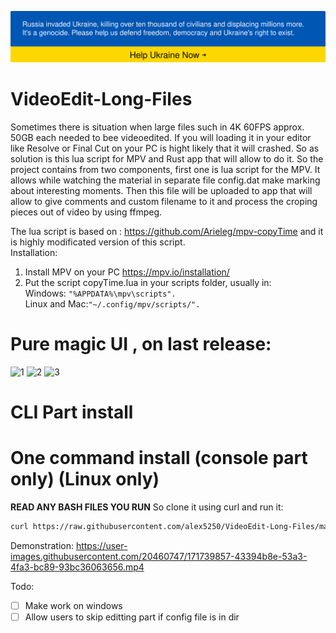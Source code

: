 [![Stand With Ukraine](https://raw.githubusercontent.com/vshymanskyy/StandWithUkraine/main/banner2-direct.svg)](https://stand-with-ukraine.pp.ua)
# VideoEdit-Long-Files
Sometimes there is situation when large files such in 4K 60FPS approx. 50GB each needed to bee videoedited. If you will loading it in your editor like Resolve or Final Cut on your PC is hight likely that it will crashed. So as solution is this lua script for MPV and Rust app that will allow to do it. So the project contains from two components, first one is lua script for the MPV. It allows while watching the material in separate file config.dat make marking about interesting moments. Then this file will be uploaded to app that will allow to give comments and custom filename to it and process the croping pieces out of video by using ffmpeg.  


The lua script is based on : https://github.com/Arieleg/mpv-copyTime and it is highly modificated version of this script.  
Installation:  
1. Install MPV on your PC https://mpv.io/installation/  
2.  Put the script copyTime.lua in your scripts folder, usually in:   
     Windows: `"%APPDATA%\mpv\scripts".`  
     Linux and Mac:` "~/.config/mpv/scripts/".  `



# Pure magic UI , on last release:
![1](https://user-images.githubusercontent.com/20460747/175174928-2f8b0540-bd6b-4157-bddf-e6c05fe55acf.png)
![2](https://user-images.githubusercontent.com/20460747/175174938-1c2ace37-f00d-4bbd-920a-73a191d42e68.png)
![3](https://user-images.githubusercontent.com/20460747/175174943-882d1f01-2b48-4f4b-bd5e-98f88be5fff0.png)



# CLI Part install
# One command install (console part only) (Linux only)
**READ ANY BASH FILES YOU RUN**
So clone it using curl and run it:
```bash
curl https://raw.githubusercontent.com/alex5250/VideoEdit-Long-Files/main/installer/install.sh | bash 
```
Demonstration:
https://user-images.githubusercontent.com/20460747/171739857-43394b8e-53a3-4fa3-bc89-93bc36063656.mp4

Todo:
-[ ] Make work on windows
-[ ] Allow users to skip editting part if config file is in dir
